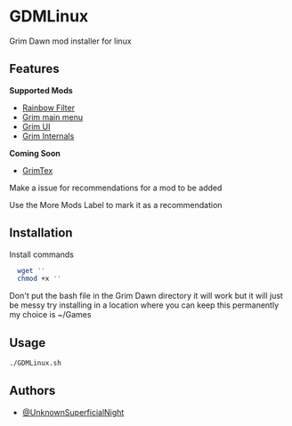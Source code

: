 # GDMLinux

Grim Dawn mod installer for linux



## Features

**Supported Mods**
- [Rainbow Filter](https://forums.crateentertainment.com/t/tool-rainbow-filter-item-highlighting/42765)
- [Grim main menu](https://forums.crateentertainment.com/t/request-main-menu-selection/100293/17)
- [Grim UI](https://forums.crateentertainment.com/t/rel-grim-ui/86207)
- [Grim Internals](https://forums.crateentertainment.com/t/tool-grim-internals/38773)

**Coming Soon**
- [GrimTex](https://www.nexusmods.com/grimdawn/mods/141)

Make a issue for recommendations for a mod to be added

Use the More Mods Label to mark it as a recommendation
## Installation

Install commands

```bash
  wget ''
  chmod +x ''
```
Don't put the bash file in the Grim Dawn directory it will work but it will just be messy try installing in a location where you can keep this permanently my choice is ~/Games
## Usage

```bash
./GDMLinux.sh
```

## Authors

- [@UnknownSuperficialNight](https://github.com/UnknownSuperficialNight)

